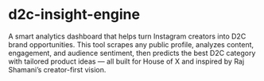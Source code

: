 # d2c-insight-engine
 A smart analytics dashboard that helps turn Instagram creators into D2C brand opportunities. This tool scrapes any public profile, analyzes content, engagement, and audience sentiment, then predicts the best D2C category with tailored product ideas — all built for House of X and inspired by Raj Shamani’s creator-first vision.
